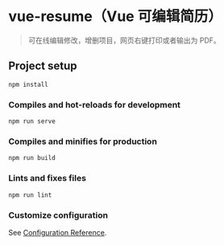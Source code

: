 <!--
 * @Author: Shu Binqi
 * @Date: 2023-03-21 15:16:10
 * @LastEditors: Shu Binqi
 * @LastEditTime: 2023-03-21 20:31:01
 * @Description: Vue 简历
 * @Version: 1.0.0
 * @FilePath: \interviewQuestionsd:\Git\vue-resume\README.md
-->

# vue-resume（Vue 可编辑简历）

> 可在线编辑修改，增删项目，网页右键打印或者输出为 PDF。

## Project setup

```
npm install
```

### Compiles and hot-reloads for development

```
npm run serve
```

### Compiles and minifies for production

```
npm run build
```

### Lints and fixes files

```
npm run lint
```

### Customize configuration

See [Configuration Reference](https://cli.vuejs.org/config/).
